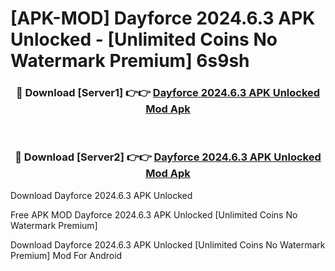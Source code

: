 # [APK-MOD] Dayforce 2024.6.3 APK Unlocked - [Unlimited Coins No Watermark Premium] 6s9sh



<div align="center">
<h3>🔴 Download [Server1] 👉👉 <a href="https://momento.my/?title=Dayforce_2024.6.3_APK_Unlocked">Dayforce 2024.6.3 APK Unlocked Mod Apk</a></h3><br>

<h3>🔴 Download [Server2] 👉👉 <a href="https://momento.my/?title=Dayforce_2024.6.3_APK_Unlocked">Dayforce 2024.6.3 APK Unlocked Mod Apk</a></h3>
</div>



Download Dayforce 2024.6.3 APK Unlocked 

Free APK MOD Dayforce 2024.6.3 APK Unlocked [Unlimited Coins No Watermark Premium]

Download Dayforce 2024.6.3 APK Unlocked [Unlimited Coins No Watermark Premium] Mod For Android
